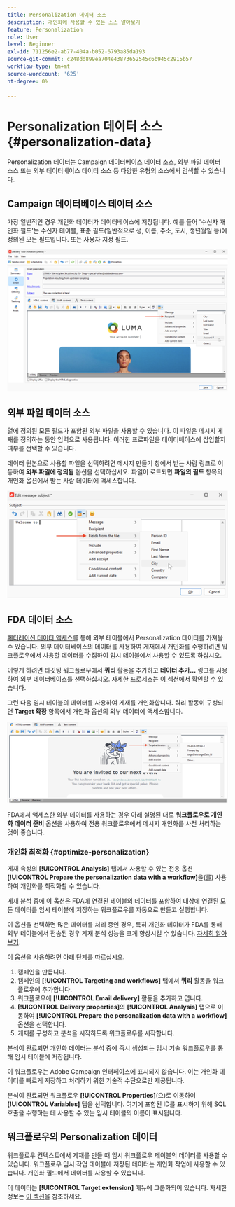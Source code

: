```yaml
---
title: Personalization 데이터 소스
description: 개인화에 사용할 수 있는 소스 알아보기
feature: Personalization
role: User
level: Beginner
exl-id: 711256e2-ab77-404a-b052-6793a85da193
source-git-commit: c248dd899ea704e43873652545c6b945c2915b57
workflow-type: tm+mt
source-wordcount: '625'
ht-degree: 0%

---
```


# Personalization 데이터 소스{#personalization-data}

Personalization 데이터는 Campaign 데이터베이스 데이터 소스, 외부 파일 데이터 소스 또는 외부 데이터베이스 데이터 소스 등 다양한 유형의 소스에서 검색할 수 있습니다.

## Campaign 데이터베이스 데이터 소스

가장 일반적인 경우 개인화 데이터가 데이터베이스에 저장됩니다. 예를 들어 &#39;수신자 개인화 필드&#39;는 수신자 테이블, 표준 필드(일반적으로 성, 이름, 주소, 도시, 생년월일 등)에 정의된 모든 필드입니다. 또는 사용자 지정 필드.

![전자 메일의 Campaign 개인화 필드](assets/perso-campaign-datasource.png)


## 외부 파일 데이터 소스

열에 정의된 모든 필드가 포함된 외부 파일을 사용할 수 있습니다. 이 파일은 메시지 게재를 정의하는 동안 입력으로 사용됩니다. 이러한 프로파일을 데이터베이스에 삽입할지 여부를 선택할 수 있습니다.

데이터 원본으로 사용할 파일을 선택하려면 메시지 만들기 창에서 받는 사람 링크로 이동하여 **외부 파일에 정의됨** 옵션을 선택하십시오. 파일이 로드되면 **파일의 필드** 항목의 개인화 옵션에서 받는 사람 데이터에 액세스합니다.

![파일의 Personalization 데이터](assets/perso-from-file.png)


## FDA 데이터 소스

[페더레이션 데이터 액세스](../connect/fda.md)를 통해 외부 테이블에서 Personalization 데이터를 가져올 수 있습니다.  외부 데이터베이스의 데이터를 사용하여 게재에서 개인화를 수행하려면 워크플로우에서 사용할 데이터를 수집하여 임시 테이블에서 사용할 수 있도록 하십시오.

이렇게 하려면 타깃팅 워크플로우에서 **쿼리** 활동을 추가하고 **데이터 추가...** 링크를 사용하여 외부 데이터베이스를 선택하십시오. 자세한 프로세스는 [이 섹션](../../automation/workflow/query.md#adding-data)에서 확인할 수 있습니다.

그런 다음 임시 테이블의 데이터를 사용하여 게재를 개인화합니다. 쿼리 활동이 구성되면 **Target 확장** 항목에서 개인화 옵션의 외부 데이터에 액세스합니다.

![외부 데이터베이스의 Personalization 데이터](assets/perso-external-db.png)

FDA에서 액세스한 외부 데이터를 사용하는 경우 아래 설명된 대로 **워크플로우로 개인화 데이터 준비** 옵션을 사용하여 전용 워크플로우에서 메시지 개인화를 사전 처리하는 것이 좋습니다.

### 개인화 최적화 {#optimize-personalization}

게재 속성의 **[!UICONTROL Analysis]** 탭에서 사용할 수 있는 전용 옵션 **[!UICONTROL Prepare the personalization data with a workflow]**&#x200B;을(를) 사용하여 개인화를 최적화할 수 있습니다.

게재 분석 중에 이 옵션은 FDA에 연결된 테이블의 데이터를 포함하여 대상에 연결된 모든 데이터를 임시 테이블에 저장하는 워크플로우를 자동으로 만들고 실행합니다.

이 옵션을 선택하면 많은 데이터를 처리 중인 경우, 특히 개인화 데이터가 FDA를 통해 외부 테이블에서 전송된 경우 게재 분석 성능을 크게 향상시킬 수 있습니다. [자세히 알아보기](../connect/fda.md).

이 옵션을 사용하려면 아래 단계를 따르십시오.

1. 캠페인을 만듭니다.
1. 캠페인의 **[!UICONTROL Targeting and workflows]** 탭에서 **쿼리** 활동을 워크플로우에 추가합니다.
1. 워크플로우에 **[!UICONTROL Email delivery]** 활동을 추가하고 엽니다.
1. **[!UICONTROL Delivery properties]**&#x200B;의 **[!UICONTROL Analysis]** 탭으로 이동하여 **[!UICONTROL Prepare the personalization data with a workflow]** 옵션을 선택합니다.
1. 게재를 구성하고 분석을 시작하도록 워크플로우를 시작합니다.

분석이 완료되면 개인화 데이터는 분석 중에 즉시 생성되는 임시 기술 워크플로우를 통해 임시 테이블에 저장됩니다.

이 워크플로우는 Adobe Campaign 인터페이스에 표시되지 않습니다. 이는 개인화 데이터를 빠르게 저장하고 처리하기 위한 기술적 수단으로만 제공됩니다.

분석이 완료되면 워크플로우 **[!UICONTROL Properties]**(으)로 이동하여 **[!UICONTROL Variables]** 탭을 선택합니다. 여기에 포함된 ID를 표시하기 위해 SQL 호출을 수행하는 데 사용할 수 있는 임시 테이블의 이름이 표시됩니다.

## 워크플로우의 Personalization 데이터

워크플로우 컨텍스트에서 게재를 만들 때 임시 워크플로우 테이블의 데이터를 사용할 수 있습니다. 워크플로우 임시 작업 테이블에 저장된 데이터는 개인화 작업에 사용할 수 있습니다. 개인화 필드에서 데이터를 사용할 수 있습니다.

이 데이터는 **[!UICONTROL Target extension]** 메뉴에 그룹화되어 있습니다. 자세한 정보는 [이 섹션](../../automation/workflow/use-workflow-data.md#target-data)을 참조하세요.
